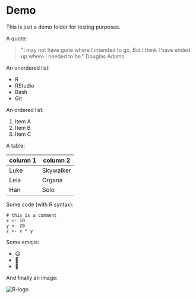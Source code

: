 # Demo

This is just a demo folder for testing purposes.

A quote:

> "I may not have gone where I intended to go,
> But I think I have ended up where I needed to be."
> Douglas Adams.
 

An unordered list:

- R
- RStudio
- Bash
- Git


An ordered list:

1. Item A
2. Item B
3. Item C


A table:

| column 1 | column 2  |
|----------|-----------|
| Luke     | Skywalker |
| Leia     | Organa    |
| Han      | Solo      |


Some code (with R syntax):

```{r}
# this is a comment
x <- 10
y <- 20
z <- x * y
```

Some emojis:

- :smiley:
- :bear:
- :pencil:


And finally an image:

![R-logo](https://www.r-project.org/logo/Rlogo.png)

